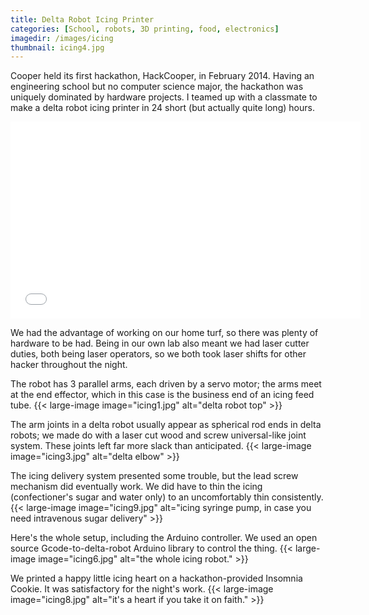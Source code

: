 ```yaml
---
title: Delta Robot Icing Printer
categories: [School, robots, 3D printing, food, electronics]
imagedir: /images/icing
thumbnail: icing4.jpg
---
```


Cooper held its first hackathon, HackCooper, in February 2014. Having an engineering school but no computer science major, the hackathon was uniquely dominated by hardware projects. I teamed up with a classmate to make a delta robot icing printer in 24 short (but actually quite long) hours.

<iframe width="560" height="315" src="//www.youtube.com/embed/bELEzc5sVLs?list=UUkZWlgLuscRlYebpgWH9lig" frameborder="0" allowfullscreen></iframe>

We had the advantage of working on our home turf, so there was plenty of hardware to be had. Being in our own lab also meant we had laser cutter duties, both being laser operators, so we both took laser shifts for other hacker throughout the night.

The robot has 3 parallel arms, each driven by a servo motor; the arms meet at the end effector, which in this case is the business end of an icing feed tube.
{{< large-image image="icing1.jpg" alt="delta robot top" >}}

The arm joints in a delta robot usually appear as spherical rod ends in delta robots; we made do with a laser cut wood and screw universal-like joint system. These joints left far more slack than anticipated.
{{< large-image image="icing3.jpg" alt="delta elbow" >}}

The icing delivery system presented some trouble, but the lead screw mechanism did eventually work. We did have to thin the icing (confectioner's sugar and water only) to an uncomfortably thin consistently.
{{< large-image image="icing9.jpg" alt="icing syringe pump, in case you need intravenous sugar delivery" >}}

Here's the whole setup, including the Arduino controller. We used an open source Gcode-to-delta-robot Arduino library to control the thing.
{{< large-image image="icing6.jpg" alt="the whole icing robot." >}}

We printed a happy little icing heart on a hackathon-provided Insomnia Cookie. It was satisfactory for the night's work.
{{< large-image image="icing8.jpg" alt="it's a heart if you take it on faith." >}}
